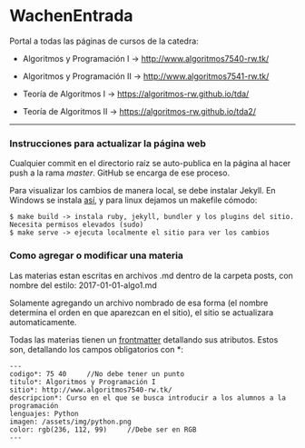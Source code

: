 # WachenEntrada

Portal a todas las páginas de cursos de la catedra:

* Algoritmos y Programación I -> http://www.algoritmos7540-rw.tk/

* Algoritmos y Programación II -> http://www.algoritmos7541-rw.tk/

* Teoría de Algoritmos I -> https://algoritmos-rw.github.io/tda/

* Teoría de Algoritmos II -> https://algoritmos-rw.github.io/tda2/

---

### Instrucciones para actualizar la página web

Cualquier commit en el directorio raíz se auto-publica en la página al hacer push a la rama _master_. GitHub se encarga de ese proceso.

Para visualizar los cambios de manera local, se debe instalar Jekyll. En Windows se instala [así](https://jwillmer.de/blog/tutorial/how-to-install-jekyll-and-pages-gem-on-windows-10-x46), y para linux dejamos un makefile cómodo:

```
$ make build -> instala ruby, jekyll, bundler y los plugins del sitio. Necesita permisos elevados (sudo)
$ make serve -> ejecuta localmente el sitio para ver los cambios
```

### Como agregar o modificar una materia

Las materias estan escritas en archivos .md dentro de la carpeta posts, con nombre del estilo: 2017-01-01-algo1.md

Solamente agregando un archivo nombrado de esa forma (el nombre determina el orden en que aparezcan en el sitio), el sitio se actualizara automaticamente.

Todas las materias tienen un [frontmatter](https://jekyllrb.com/docs/frontmatter/) detallando sus atributos. Estos son, detallando los campos obligatorios con *:

```
---
codigo*: 75 40     //No debe tener un punto
titulo*: Algoritmos y Programación I
sitio*: http://www.algoritmos7540-rw.tk/
descripcion*: Curso en el que se busca introducir a los alumnos a la programación
lenguajes: Python
imagen: /assets/img/python.png
color: rgb(236, 112, 99)     //Debe ser en RGB
---
```
